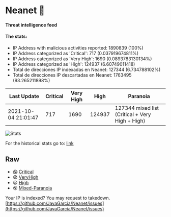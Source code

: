 # Neanet :hocho:
#### Threat intelligence feed
#### The stats:

- IP Address with malicious activities reported: 1890839 (100%)
- IP Address categorized as 'Critical':  717 (0.037919674811%)
- IP Address categorized as 'Very High':  1690 (0.0893783130134%)
- IP Address categorized as 'High':  124937 (6.60749011418)
- Total de direcciones IP indexadas en Neanet:  127344 (6.734788102%)
- Total de direcciones IP descartadas en Neanet:  1763495 (93.265211898%)

| Last Update | Critical | Very High | High | Paranoia |
| --- | --- | --- | --- | --- |
| 2021-10-04 21:01:47 | 717 | 1690 | 124937 | 127344 mixed list (Critical + Very High + High)|

![Stats](https://docs.google.com/spreadsheets/d/e/2PACX-1vSnaNMIXVabIpDJjufMlzH7poXnshF3mgd8Is1g9ytUEzVsP5my4Trn8f-xkoLLQ38xpL3HtmUexLo6/pubchart?oid=501124687&format=image)

For the historical stats go to: [link](/stats.csv)
## Raw
- :scream: [Critical](https://raw.githubusercontent.com/JavaGarcia/Neanet/master/blacklists/neanet_critical.txt)
- :fearful: [VeryHigh](https://raw.githubusercontent.com/JavaGarcia/Neanet/master/blacklists/neanet_veryHigh.txtt)
- :frowning: [High](https://raw.githubusercontent.com/JavaGarcia/Neanet/master/blacklists/neanet_high.txt)
- :dizzy_face: [Mixed-Paranoia](https://raw.githubusercontent.com/JavaGarcia/Neanet/master/blacklists/neanet_all.txt)


Your IP is indexed? You may request to takedown. [https://github.com/JavaGarcia/Neanet/issues](https://github.com/JavaGarcia/Neanet/issues)

















































































































































































































































































































































































































































































































































































































































































































































































































































































































































































































































































































































































































































































































































































































































































































































































































































































































































































































































































































































































































































































































































































































































































































































































































































































































































































































































































































































































































































































































































































































































































































































































































































































































































































































































































































































































































































































































































































































































































































































































































































































































































































































































































































































































































































































































































































































































































































































































































































































































































































































































































































































































































































































































































































































































































































































































































































































































































































































































































































































































































































































































































































































































































































































































































































































































































































































































































































































































































































































































































































































































































































































































































































































































































































































































































































































































































































































































































































































































































































































































































































































































































































































































































































































































































































































































































































































































































































































































































































































































































































































































































































































































































































































































































































































































